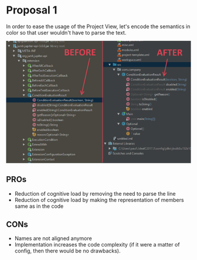 # Proposal 1
In order to ease the usage of the Project View, let's encode the semantics in color so that user wouldn't have to parse the text.  

![Proof of concept: syntactically colored members in treeView](/description-of-changes/POC-IDEA-2018-03-12.png)

## PROs
* Reduction of cognitive load by removing the need to parse the line  
* Reduction of cognitive load by making the representation of members same as in the code  
## CONs
* Names are not aligned anymore
* Implementation increases the code complexity (if it were a matter of config, then there would be no drawbacks).
